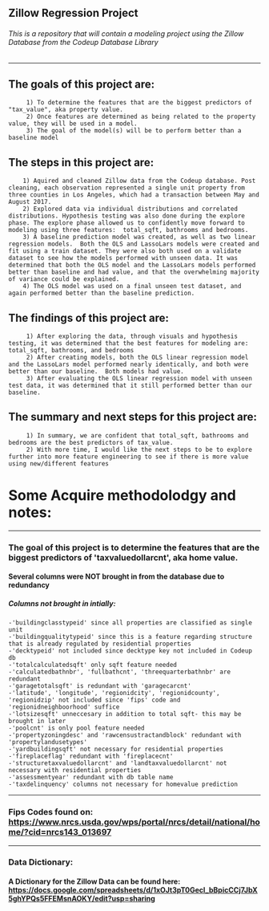 
## Zillow Regression Project
###### This is a repository that will contain a modeling project using the Zillow Database from the Codeup Database Library

*** 
## The goals of this project are: 
         1) To determine the features that are the biggest predictors of "tax_value", aka property value.
         2) Once features are determined as being related to the property value, they will be used in a model.
         3) The goal of the model(s) will be to perform better than a baseline model

## The steps in this project are:
        1) Aquired and cleaned Zillow data from the Codeup database. Post cleaning, each observation represented a single unit property from three counties in Los Angeles, which had a transaction between May and August 2017.
        2) Explored data via individual distributions and correlated distributions. Hypothesis testing was also done during the explore phase. The explore phase allowed us to confidently move forward to modeling using three features:  total_sqft, bathrooms and bedrooms.
        3) A baseline prediction model was created, as well as two linear regression models.  Both the OLS and LassoLars models were created and fit using a train dataset. They were also both used on a validate dataset to see how the models performed with unseen data. It was determined that both the OLS model and the LassoLars models performed better than baseline and had value, and that the overwhelming majority of variance could be explained. 
        4) The OLS model was used on a final unseen test dataset, and again performed better than the baseline prediction.

## The findings of this project are:
         1) After exploring the data, through visuals and hypothesis testing, it was determined that the best features for modeling are:  total_sqft, bathrooms, and bedrooms
         2) After creating models, both the OLS linear regression model and the LassoLars model performed nearly identically, and both were better than our baseline.  Both models had value.
         3) After evaluating the OLS linear regression model with unseen test data, it was determined that it still performed better than our baseline.
    
## The summary and next steps for this project are:    
         1) In summary, we are confident that total_sqft, bathrooms and bedrooms are the best predictors of tax_value.
         2) With more time, I would like the next steps to be to explore further into more feature engineering to see if there is more value using new/different features

# Some Acquire methodolodgy and notes:
****
### The goal of this project is to determine the features that are the biggest predictors of 'taxvaluedollarcnt', aka home value.

#### Several columns were NOT brought in from the database due to redundancy
##### Columns not brought in intially: 
    -'buildingclasstypeid' since all properties are classified as single unit
    -'buildingqualitytypeid' since this is a feature regarding structure that is already regulated by residential properties
    -'decktypeid' not included since decktype key not included in Codeup db
    -'totalcalculatedsqft' only sqft feature needed 
    -'calculatedbathnbr', 'fullbathcnt', 'threequarterbathnbr' are redundant
    -'garagetotalsqft' is redundant with 'garagecarcnt'
    -'latitude', 'longitude', 'regionidcity', 'regionidcounty', 'regionidzip' not included since 'fips' code and 'regionidneighboorhood' suffice
    -'lotsizesqft' unneccesary in addition to total sqft- this may be brought in later
    -'poolcnt' is only pool feature needed
    -'propertyzoningdesc' and 'rawcensustractandblock' redundant with 'propertylandusetypes'
    -'yardbuildingsqft' not necessary for residential properties
    -'fireplaceflag' redundant with 'fireplacecnt'
    -'structuretaxvaluedollarcnt' and 'landtaxvaluedollarcnt' not necessary with residential properties
    -'assessmentyear' redundant with db table name
    -'taxdelinquency' columns not necessary for homevalue prediction
***
### Fips Codes found on: https://www.nrcs.usda.gov/wps/portal/nrcs/detail/national/home/?cid=nrcs143_013697

***
### Data Dictionary:
####  A Dictionary for the Zillow Data can be found here: https://docs.google.com/spreadsheets/d/1xOJt3pT0Gecl_bBpicCCj7JbX5ghYPQs5FFEMsnAOKY/edit?usp=sharing

